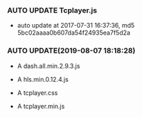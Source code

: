 ### AUTO UPDATE Tcplayer.js

- auto update at 2017-07-31 16:37:36, md5 5bc02aaaa0b607da54f24935ea7f5d2a

### AUTO UPDATE(2019-08-07 18:18:28)

- A  dash.all.min.2.9.3.js

- A  hls.min.0.12.4.js

- A  tcplayer.css

- A  tcplayer.min.js
